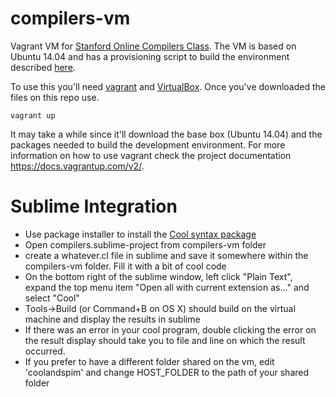 compilers-vm
============

Vagrant VM for [Stanford Online Compilers Class](http://online.stanford.edu/course/compilers-0). The VM is based on Ubuntu 14.04 and has a provisioning script to build the environment described [here](https://class.stanford.edu/courses/Engineering/Compilers/Fall2014/6b750292e90d4950b895f621a5671b49/). 

To use this you'll need [vagrant](https://www.vagrantup.com/) and [VirtualBox](https://www.virtualbox.org/). Once you've downloaded the files on this repo use.

```vagrant up```

It may take a while since it'll download the base box (Ubuntu 14.04) and the packages needed to build the development environment. For more information on how to use vagrant check the project documentation https://docs.vagrantup.com/v2/.

Sublime Integration
============
- Use package installer to install the [Cool syntax package](https://sublime.wbond.net/packages/Cool)
- Open compilers.sublime-project from compilers-vm folder
- create a whatever.cl file in sublime and save it somewhere within the compilers-vm folder. Fill it with a bit of cool code
- On the bottom right of the sublime window, left click "Plain Text", expand the top menu item "Open all with current extension as..." and select "Cool"
- Tools->Build (or Command+B on OS X) should build on the virtual machine and display the results in sublime
- If there was an error in your cool program, double clicking the error on the result display should take you to file and line on which the result occurred. 
- If you prefer to have a different folder shared on the vm, edit 'coolandspim' and change HOST_FOLDER to the path of your shared folder